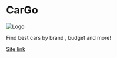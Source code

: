 # CarGo
![Logo](https://cdn.discordapp.com/attachments/908604615317143582/908667100090998784/Screenshot_35.png)


Find best cars by brand , budget and more!

[Site link](https://vedanshshah.github.io/CarGo/) 
